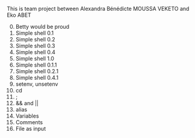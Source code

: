 This is team project between Alexandra Bénédicte MOUSSA VEKETO and Eko ABET

 0. Betty would be proud 
 1. Simple shell 0.1 
 2. Simple shell 0.2 
 3. Simple shell 0.3 
 4. Simple shell 0.4 
 5. Simple shell 1.0 
 6. Simple shell 0.1.1 
 7. Simple shell 0.2.1 
 8. Simple shell 0.4.1 
 9. setenv, unsetenv
 10. cd 
 11. ; 
 12. && and || 
 13. alias 
 14. Variables 
 15. Comments 
 16. File as input 
